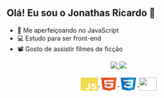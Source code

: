 ## Olá! Eu sou o Jonathas Ricardo 👋

- 🌱 Me aperfeiçoando no JavaScript
- 💻 Estudo para ser front-end
- 📽️ Gosto de assistir filmes de ficção

<div align="center">
  <a href="https://github.com/JohnRSS">
  <img height="180em" src="https://github-readme-stats.vercel.app/api?username=johnrss&show_icons=true&theme=dracula&include_all_commits=true&count_private=true"/>
  <img height="180em" src="https://github-readme-stats.vercel.app/api/top-langs/?username=johnrss&layout=compact&langs_count=7&theme=dracula"/>
</div>
  
 <div style="display: inline_block" align="center"><br>
  <img align="center" alt="John-Js" height="30" width="40" src="https://raw.githubusercontent.com/devicons/devicon/master/icons/javascript/javascript-plain.svg">
  <img align="center" alt="John-HTML" height="30" width="40" src="https://raw.githubusercontent.com/devicons/devicon/master/icons/html5/html5-original.svg">
  <img align="center" alt="John-CSS" height="30" width="40" src="https://raw.githubusercontent.com/devicons/devicon/master/icons/css3/css3-original.svg">
  <img align="center" alte="john-C" height="30" width="40" src="https://cdn.jsdelivr.net/gh/devicons/devicon/icons/c/c-original.svg">
          
</div>

